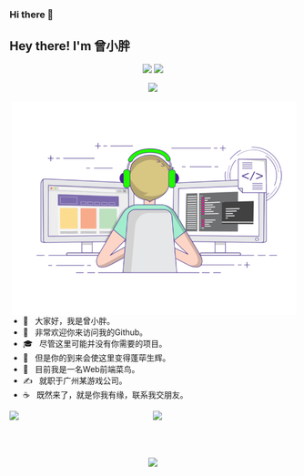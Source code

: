 ### Hi there 👋

<!--
**JingWZeng/JingWZeng** is a ✨ _special_ ✨ repository because its `README.md` (this file) appears on your GitHub profile.

Here are some ideas to get you started:

- 🔭 I’m currently working on ...
- 🌱 I’m currently learning ...
- 👯 I’m looking to collaborate on ...
- 🤔 I’m looking for help with ...
- 💬 Ask me about ...
- 📫 How to reach me: ...
- 😄 Pronouns: ...
- ⚡ Fun fact: ...
-->
<h2> Hey there! I'm 曾小胖</h2>

<p align = "center">
  <img src = "https://github-readme-stats.vercel.app/api?username=jingwzeng&count_private=true&show_icons=true&theme=tokyonight&line_height=27">
  <img src = "https://github-readme-stats.vercel.app/api/top-langs/?username=jingwzeng&theme=tokyonight"&line_height=27">
</p>

<p align = "center">
 <img src="https://activity-graph.herokuapp.com/graph?username=jingwzeng&theme=redical">
</p>
<img align="right" alt="GIF" src="https://raw.githubusercontent.com/devSouvik/devSouvik/master/gif3.gif" width="500"/>

- 🔭 &nbsp; 大家好，我是曾小胖。
- 🤔 &nbsp; 非常欢迎你来访问我的Github。
- 🎓 &nbsp; 尽管这里可能并没有你需要的项目。
- 💼 &nbsp; 但是你的到来会使这里变得蓬荜生辉。
- 🌱 &nbsp; 目前我是一名Web前端菜鸟。
- ✍️ &nbsp; 就职于广州某游戏公司。
- ☕ &nbsp; 既然来了，就是你我有缘，联系我交朋友。 

<p align = "center">
  <img align = "left" src = "https://github-readme-streak-stats.herokuapp.com/?user=jingwzeng&theme=tokyonight" width="45%">
  <img align = "right" src = "https://github-profile-trophy.vercel.app/?username=jingwzeng&theme=tokyonight" width="50%" >
</p>

<br><br><br><br>
<p align = "center" >
  <img src = "https://komarev.com/ghpvc/?username=jingwzeng" >
</p>


